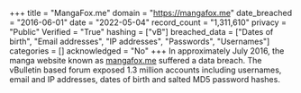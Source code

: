 +++
title = "MangaFox.me"
domain = "https://mangafox.me"
date_breached = "2016-06-01"
date = "2022-05-04"
record_count = "1,311,610"
privacy = "Public"
Verified = "True"
hashing = ["vB"]
breached_data = ["Dates of birth", "Email addresses", "IP addresses", "Passwords", "Usernames"]
categories = []
acknowledged = "No"
+++
In approximately July 2016, the manga website known as <a href="http://mangafox.me" target="_blank" rel="noopener">mangafox.me</a> suffered a data breach. The vBulletin based forum exposed 1.3 million accounts including usernames, email and IP addresses, dates of birth and salted MD5 password hashes.
